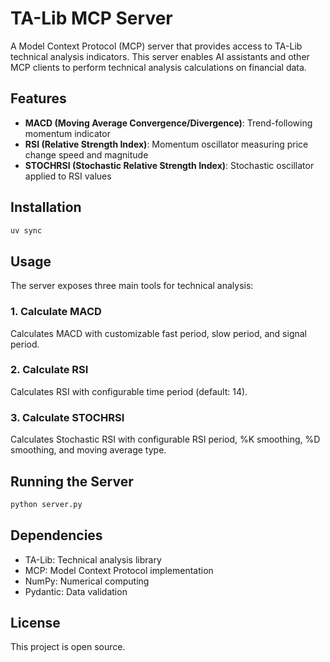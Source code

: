 # TA-Lib MCP Server

A Model Context Protocol (MCP) server that provides access to TA-Lib technical analysis indicators. This server enables AI assistants and other MCP clients to perform technical analysis calculations on financial data.

## Features

- **MACD (Moving Average Convergence/Divergence)**: Trend-following momentum indicator
- **RSI (Relative Strength Index)**: Momentum oscillator measuring price change speed and magnitude
- **STOCHRSI (Stochastic Relative Strength Index)**: Stochastic oscillator applied to RSI values

## Installation

```bash
uv sync
```

## Usage

The server exposes three main tools for technical analysis:

### 1. Calculate MACD

Calculates MACD with customizable fast period, slow period, and signal period.

### 2. Calculate RSI

Calculates RSI with configurable time period (default: 14).

### 3. Calculate STOCHRSI

Calculates Stochastic RSI with configurable RSI period, %K smoothing, %D smoothing, and moving average type.

## Running the Server

```bash
python server.py
```

## Dependencies

- TA-Lib: Technical analysis library
- MCP: Model Context Protocol implementation
- NumPy: Numerical computing
- Pydantic: Data validation

## License

This project is open source.
